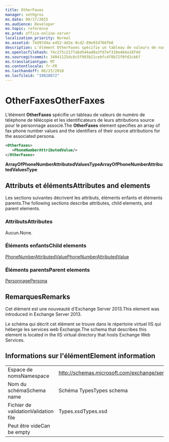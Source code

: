 ```yaml
---
title: OtherFaxes
manager: sethgros
ms.date: 09/17/2015
ms.audience: Developer
ms.topic: reference
ms.prod: office-online-server
localization_priority: Normal
ms.assetid: 74d97d4a-e452-4d2e-9cd2-89e93d766fb0
description: L’élément OtherFaxes spécifie un tableau de valeurs de numéro de téléphone de télécopie et les identificateurs de leurs attributions source pour le personnage associé.
ms.openlocfilehash: 74c275c2177a6d544ad8a3fd7ef310e484a18fdd
ms.sourcegitcommit: 34041125dc8c5f993b21cebfc4f8b72f0fd2cb6f
ms.translationtype: MT
ms.contentlocale: fr-FR
ms.lasthandoff: 06/25/2018
ms.locfileid: "19828672"
---
```

# <a name="otherfaxes"></a><span data-ttu-id="5bbcf-103">OtherFaxes</span><span class="sxs-lookup"><span data-stu-id="5bbcf-103">OtherFaxes</span></span>

<span data-ttu-id="5bbcf-104">L’élément **OtherFaxes** spécifie un tableau de valeurs de numéro de téléphone de télécopie et les identificateurs de leurs attributions source pour le personnage associé.</span><span class="sxs-lookup"><span data-stu-id="5bbcf-104">The **OtherFaxes** element specifies an array of fax phone number values and the identifiers of their source attributions for the associated persona.</span></span> 
  
```XML
<OtherFaxes>
   <PhoneNumberAttributedValue/>
</OtherFaxes>

```

 <span data-ttu-id="5bbcf-105">**ArrayOfPhoneNumberAttributedValuesType**</span><span class="sxs-lookup"><span data-stu-id="5bbcf-105">**ArrayOfPhoneNumberAttributedValuesType**</span></span>
## <a name="attributes-and-elements"></a><span data-ttu-id="5bbcf-106">Attributs et éléments</span><span class="sxs-lookup"><span data-stu-id="5bbcf-106">Attributes and elements</span></span>

<span data-ttu-id="5bbcf-107">Les sections suivantes décrivent les attributs, éléments enfants et éléments parents.</span><span class="sxs-lookup"><span data-stu-id="5bbcf-107">The following sections describe attributes, child elements, and parent elements.</span></span>
  
### <a name="attributes"></a><span data-ttu-id="5bbcf-108">Attributs</span><span class="sxs-lookup"><span data-stu-id="5bbcf-108">Attributes</span></span>

<span data-ttu-id="5bbcf-109">Aucun.</span><span class="sxs-lookup"><span data-stu-id="5bbcf-109">None.</span></span>
  
### <a name="child-elements"></a><span data-ttu-id="5bbcf-110">Éléments enfants</span><span class="sxs-lookup"><span data-stu-id="5bbcf-110">Child elements</span></span>

[<span data-ttu-id="5bbcf-111">PhoneNumberAttributedValue</span><span class="sxs-lookup"><span data-stu-id="5bbcf-111">PhoneNumberAttributedValue</span></span>](phonenumberattributedvalue.md)
  
### <a name="parent-elements"></a><span data-ttu-id="5bbcf-112">Éléments parents</span><span class="sxs-lookup"><span data-stu-id="5bbcf-112">Parent elements</span></span>

[<span data-ttu-id="5bbcf-113">Personnage</span><span class="sxs-lookup"><span data-stu-id="5bbcf-113">Persona</span></span>](persona.md)
  
## <a name="remarks"></a><span data-ttu-id="5bbcf-114">Remarques</span><span class="sxs-lookup"><span data-stu-id="5bbcf-114">Remarks</span></span>

<span data-ttu-id="5bbcf-115">Cet élément est une nouveauté d'Exchange Server 2013.</span><span class="sxs-lookup"><span data-stu-id="5bbcf-115">This element was introduced in Exchange Server 2013.</span></span>
  
<span data-ttu-id="5bbcf-116">Le schéma qui décrit cet élément se trouve dans le répertoire virtuel IIS qui héberge les services web Exchange.</span><span class="sxs-lookup"><span data-stu-id="5bbcf-116">The schema that describes this element is located in the IIS virtual directory that hosts Exchange Web Services.</span></span>
  
## <a name="element-information"></a><span data-ttu-id="5bbcf-117">Informations sur l'élément</span><span class="sxs-lookup"><span data-stu-id="5bbcf-117">Element information</span></span>

|||
|:-----|:-----|
|<span data-ttu-id="5bbcf-118">Espace de noms</span><span class="sxs-lookup"><span data-stu-id="5bbcf-118">Namespace</span></span>  <br/> |http://schemas.microsoft.com/exchange/services/2006/types  <br/> |
|<span data-ttu-id="5bbcf-119">Nom du schéma</span><span class="sxs-lookup"><span data-stu-id="5bbcf-119">Schema name</span></span>  <br/> |<span data-ttu-id="5bbcf-120">Schéma Types</span><span class="sxs-lookup"><span data-stu-id="5bbcf-120">Types schema</span></span>  <br/> |
|<span data-ttu-id="5bbcf-121">Fichier de validation</span><span class="sxs-lookup"><span data-stu-id="5bbcf-121">Validation file</span></span>  <br/> |<span data-ttu-id="5bbcf-122">Types.xsd</span><span class="sxs-lookup"><span data-stu-id="5bbcf-122">Types.xsd</span></span>  <br/> |
|<span data-ttu-id="5bbcf-123">Peut être vide</span><span class="sxs-lookup"><span data-stu-id="5bbcf-123">Can be empty</span></span>  <br/> ||
   

